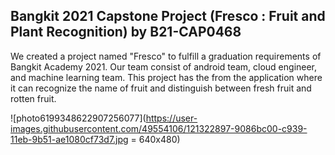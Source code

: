 ## Bangkit 2021 Capstone Project (Fresco : Fruit and Plant Recognition) by B21-CAP0468

We created a project named "Fresco" to fulfill a graduation requirements of Bangkit Academy 2021. Our team consist of android team, cloud engineer, and machine learning team.
This project has the from the application where it can recognize the name of fruit and distinguish between fresh fruit and rotten fruit.


![photo6199348622907256077](https://user-images.githubusercontent.com/49554106/121322897-9086bc00-c939-11eb-9b51-ae1080cf73d7.jpg = 640x480)
